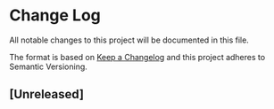 # Change Log

All notable changes to this project will be documented in this file.

The format is based on [Keep a Changelog](http://keepachangelog.com/) and this project adheres to Semantic Versioning.

## [Unreleased]
